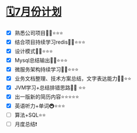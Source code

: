 # [🗓️7月份计划](https://github.com/HealUP/MyBlog/issues/38)

- [x] 熟悉公司项目🧑‍💻⭐⭐⭐
- [x] 结合项目持续学习redis🧑‍💻⭐⭐⭐
- [x] 设计模式🧑‍💻⭐⭐⭐
- [x] Mysql总结输出🧑‍💻⭐⭐⭐
- [x] 微服务架构持续学习🧑‍💻⭐⭐⭐
- [x] 业务文档整理、技术方案总结，文字表达能力🧑‍💻⭐⭐
- [x] JVM学习+总结排错思路🧑‍💻 ⭐⭐
- [x] 出一版新的简历内容⭐⭐⭐⭐⭐
- [x] 英语听力+单词🚇⭐⭐⭐
- [ ] 算法+SQL⭐⭐
- [ ] 月度总结❗